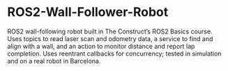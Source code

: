 # ROS2-Wall-Follower-Robot
ROS2 wall-following robot built in The Construct’s ROS2 Basics course. Uses topics to read laser scan and odometry data, a service to find and align with a wall, and an action to monitor distance and report lap completion. Uses reentrant callbacks for concurrency; tested in simulation and on a real robot in Barcelona.
